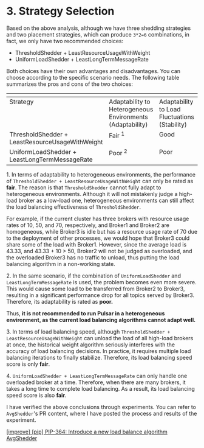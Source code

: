 # 3. Strategy Selection

Based on the above analysis, although we have three shedding strategies and two placement strategies, which can produce `3*2=6` combinations, in fact, we only have two recommended choices:

* ThresholdShedder + LeastResourceUsageWithWeight
* UniformLoadShedder + LeastLongTermMessageRate

Both choices have their own advantages and disadvantages. You can choose according to the specific scenario needs. The following table summarizes the pros and cons of the two choices:

<table data-header-hidden><thead><tr><th valign="top"></th><th valign="top"></th><th valign="top"></th><th valign="top"></th><th valign="top"></th><th valign="top"></th></tr></thead><tbody><tr><td valign="top">Strategy</td><td valign="top">Adaptability to Heterogeneous Environments (Adaptability)</td><td valign="top">Adaptability to Load Fluctuations (Stability)</td><td valign="top">Over Placement (Correctness)</td><td valign="top">Over Unloading (Correctness)</td><td valign="top">Speed</td></tr><tr><td valign="top">ThresholdShedder + LeastResourceUsageWithWeight</td><td valign="top">Fair <sup>1</sup></td><td valign="top">Good</td><td valign="top">Poor</td><td valign="top">Poor</td><td valign="top">Fair <sup>3</sup></td></tr><tr><td valign="top">UniformLoadShedder + LeastLongTermMessageRate</td><td valign="top">Poor <sup>2</sup></td><td valign="top">Poor</td><td valign="top">Good</td><td valign="top">Good</td><td valign="top">Fair <sup>4</sup></td></tr></tbody></table>

1\. In terms of adaptability to heterogeneous environments, the performance of `ThresholdShedder + LeastResourceUsageWithWeight` can only be rated as **fair**. The reason is that `ThresholdShedder` cannot fully adapt to heterogeneous environments. Although it will not mistakenly judge a high-load broker as a low-load one, heterogeneous environments can still affect the load balancing effectiveness of `ThresholdShedder`.

&#x20;For example, if the current cluster has three brokers with resource usage rates of 10, 50, and 70, respectively, and Broker1 and Broker2 are homogeneous, while Broker3 is idle but has a resource usage rate of 70 due to the deployment of other processes, we would hope that Broker3 could share some of the load with Broker1. However, since the average load is 43.33, and 43.33 + 10 > 50, Broker2 will not be judged as overloaded, and the overloaded Broker3 has no traffic to unload, thus putting the load balancing algorithm in a non-working state.



2\. In the same scenario, if the combination of `UniformLoadShedder` and `LeastLongTermMessageRate` is used, the problem becomes even more severe. This would cause some load to be transferred from Broker2 to Broker3, resulting in a significant performance drop for all topics served by Broker3. Therefore, its adaptability is rated as **poor.**

Thus, **it is not recommended to run Pulsar in a heterogeneous environment, as the current load balancing algorithms cannot adapt well.**

&#x20;

3\. In terms of load balancing speed, although `ThresholdShedder + LeastResourceUsageWithWeight` can unload the load of all high-load brokers at once, the historical weight algorithm seriously interferes with the accuracy of load balancing decisions. In practice, it requires multiple load balancing iterations to finally stabilize. Therefore, its load balancing speed score is only **fair**.

&#x20;

4\. `UniformLoadShedder + LeastLongTermMessageRate` can only handle one overloaded broker at a time. Therefore, when there are many brokers, it takes a long time to complete load balancing. As a result, its load balancing speed score is also **fair**.

&#x20;

I have verified the above conclusions through experiments. You can refer to `AvgShedder`'s PR content, where I have posted the process and results of the experiment.

[\[improve\] \[pip\] PIP-364: Introduce a new load balance algorithm AvgShedder](https://github.com/apache/pulsar/pull/22946)















